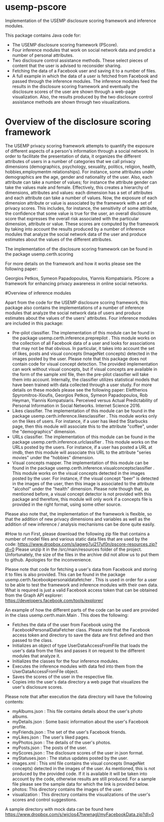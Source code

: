 # usemp-pscore
Implementation of the USEMP disclosure scoring framework and inference modules.

This package contains Java code for:
- The USEMP disclosure scoring framework (PScore).  
- Four inference modules that work on social network data and predict a number of personal attributes.
- Two disclosure control assistance methods. These select pieces of content that the user is advised to reconsider sharing. 
- Fetching the data of a Facebook user and saving it to a number of files.
- A full example in which the data of a user is fetched from Facebook and passed through the inference modules. The inference modules feed the results in the disclosure scoring framework and eventually the disclosure scores of the user are shown through a web-page visualization. Also, the results produced by the two disclosure control assistance methods are shown through two visualizations.

# Overview of the disclosure scoring framework

The USEMP privacy scoring framework attempts to quantify the exposure of different aspects of a person's information through a social network. In order to facilitate the presentation of data, it organizes the different attributes of users in a number of categories that we call privacy dimensions (demographics, psychology, sexuality, politics, religion, health, hobbies,employmentm relationships). For instance, some attributes under demographics are the age, gender and nationality of the user. Also, each attribute can take a number of values; for instance the attribute gender can take the values male and female. Effectively, this creates a hierarchy of dimensions, attributes and values: each dimension has a set of attributes and each attribute can take a number of values. Now, the exposure of each dimension attribute or value is associated by the framework with a set of privacy scores. This includes, for instance, the sensitivity of some attribute, the confidence that some value is true for the user, an overall disclosure score that expresses the overall risk associated with the particular dimension, attribute or value. These scores are computed by the framework by taking into account the results produced by a number of inference modules that analyze the social network data of the user and produce estimates about the values of the different attributes.

The implementation of the disclosure scoring framework can be found in the package usemp.certh.scoring

For more details on the framework and how it works please see the following paper:

Georgios Petkos, Symeon Papadopoulos, Yiannis Kompatsiaris.
PScore: a framework for enhancing privacy awareness in online social networks.

#Overview of inference modules 

Apart from the code for the USEMP disclosure scoring framework, this package also contains the implementations of a number of inference modules that analyze the social network data of users and produce estimates about the values of the users' attributes. Four inference modules are included in this package:

- Pre-pilot classifier. 
	The implementation of this module can be found in the package usemp.certh.inference.preprepilot . This module works on the collection of all Facebook data of a user and looks for associations that may not be that obvious. In particular, it takes into account the set of likes, posts and visual concepts (ImageNet concepts) detected in the images posted by the user. Please note that this package does not contain code for visual concept detection. The provided implementation can work without visual concepts, but if visual concepts are available in the form of the sample xml file, then the pre-pilot classifier will take them into account. Internally, the classifier utilizes statistical models that have been trained with data collected through a user study. For more details on these models please see the following paper:
	Eleftherios Spyromitros-Xioufis, Georgios Petkos, Symeon Papadopoulos, Rob Heyman, Yiannis Kompatsiaris. Perceived versus Actual Predictability of Personal Information in Social Networks. Internet Science 2016.
- Likes classifier.
	The implementation of this module can be found in the package usemp.certh.inference.likesclassifier . This module works only on the likes of users. For instance, if a user has liked the Starbucks page, then this module will associate this to the attribute "coffee", under the "demographics" dimension.
- URLs classifier.
	The implementation of this module can be found in the package usemp.certh.inference.urlclassifier . This module works on the URLs posted by the users. For instance, if a user has posted a URL at imdb, then this module will associate this URL to the attribute "series movies" under the "hobbies" dimension.
- Visual concepts mapper.
	The implementation of this module can be found in the package usemp.certh.inference.visualconceptsclassifier . This module works on the visual concepts detected in the images posted by the user. For instance, if the visual concept "beer" is detected in the images of the user, then this image is associated to the attribute "alcohol" under the "health" dimension. Please note though that, as mentioned before, a visual concept detector is not provided with this package and therefore, this module will only work if a concepts file is provided in the right format, using some other source.

Please also note that, the implementation of the framework is flexible, so that the addition of new privacy dimensions and variables as well as the addition of new inference / analysis mechanisms can be done quite easily.

#How to run
First, please download the following zip file that contains a number of model files and various static data files that are used by the code:
https://www.dropbox.com/s/iagwg7uj217uf0n/pscore-resources.zip?dl=0
Please unzip it in the /src/main/resources folder of the project. Unfortunately, the size of the files in the archive did not allow us to put them to github. Apologies for the inconvenience.

Please note that code for fetching a user's data from Facebook and storing it to files is also provided. This can be found in the package usemp.certh.facebookpersonaldatafetcher . This is used in order for a user to be able to test the framework and inference modules with their own data. What is required is just a valid Facebook access token that can be obtained from the Graph API explorer:
https://developers.facebook.com/tools/explorer/

An example of how the different parts of the code can be used are provided in the class usemp.certh.main.Main . This does the following:
- Fetches the data of the user from Facebook using the FacebookPersonalDataFetcher class. Please note that the Facebook access token and directory to save the data are first defined and then passed to the class.
- Initializes an object of type UserDataAccessFromFile that loads the user's data from the files and passes it on request to the different modules that analyze it. 
- Initializes the classes for the four inference modules.
- Executes the inference modules with data fed into them from the UserDataAccessFromFile object. 
- Saves the scores of the user in the respective file.
- Copies into the user's data directory a web page that visualizes the user's disclosure scores.

Please note that after execution the data directory will have the following contents:
- myAlbums.json : This file contains details about the user's photo albums.
- myDetails.json : Some basic information about the user's Facebook profile.
- myFriends.json : The set of the user's Facebook friends.
- myLikes.json : The user's liked pages.
- myPhotos.json : The details of the user's photos.
- myPosts.json : The posts of the user.
- myScores.json : The disclosure scores of the user in json format.
- myStatuses.json : The status updates posted by the user.
- images.xml : This xml file contains the visual concepts (ImageNet concepts) detected in the images of the user. As mentioned, this is not produced by the provided code. If it is available it will be taken into account by the code, otherwise results are still produced. For a sample file please see the sample data for which the link is provided below.
- photos: This directory contains the images of the user.
- visualization : This directory contains the visualizations of the user's scores and control suggestions. 

A sample directory with mock data can be found here https://www.dropbox.com/s/wjclos47twwnagl/myFacebookData.zip?dl=0

